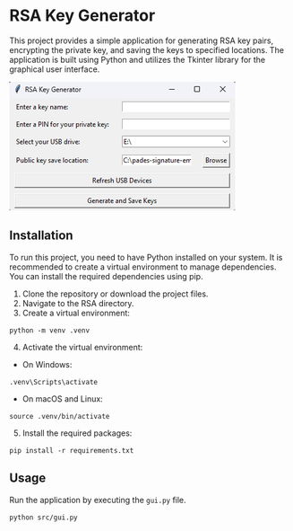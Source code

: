 # RSA Key Generator

This project provides a simple application for generating RSA key pairs, encrypting the private key, and saving the keys to specified locations. The application is built using Python and utilizes the Tkinter library for the graphical user interface.

![RSA Key Generator](preview/app.png)

## Installation

To run this project, you need to have Python installed on your system. It is recommended to create a virtual environment to manage dependencies. You can install the required dependencies using pip. 

1. Clone the repository or download the project files.
2. Navigate to the RSA directory.
3. Create a virtual environment:

```
python -m venv .venv
```

4. Activate the virtual environment:

- On Windows:

```
.venv\Scripts\activate
```

- On macOS and Linux:

```
source .venv/bin/activate
```

5. Install the required packages:

```
pip install -r requirements.txt
```

## Usage

Run the application by executing the `gui.py` file.

```
python src/gui.py
```